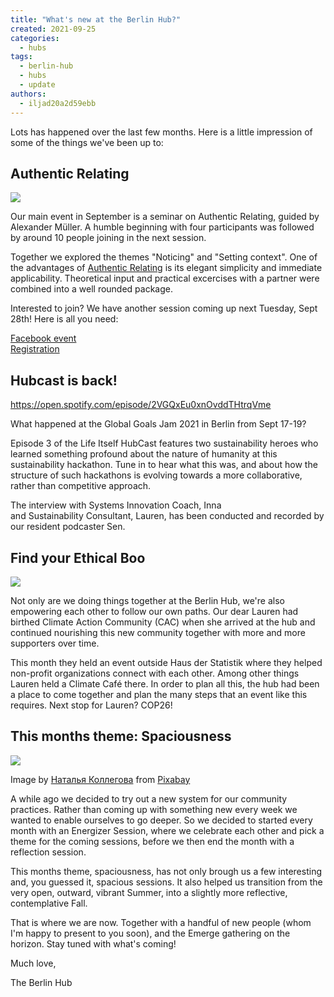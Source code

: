 ```yaml
---
title: "What's new at the Berlin Hub?"
created: 2021-09-25
categories: 
  - hubs
tags: 
  - berlin-hub
  - hubs
  - update
authors: 
  - iljad20a2d59ebb
---
```


Lots has happened over the last few months. Here is a little impression of some of the things we've been up to:

## Authentic Relating

![](/assets/images/AR.png)

Our main event in September is a seminar on Authentic Relating, guided by Alexander Müller. A humble beginning with four participants was followed by around 10 people joining in the next session.

Together we explored the themes "Noticing" and "Setting context". One of the advantages of [Authentic Relating](https://authenticrelating.co/what-is-ar/) is its elegant simplicity and immediate applicability. Theoretical input and practical excercises with a partner were combined into a well rounded package.

Interested to join? We have another session coming up next Tuesday, Sept 28th! Here is all you need:

[Facebook event](https://fb.me/e/1c9W5FKof)  
[Registration](https://forms.gle/Rt5ygxFqQUakhkpP9)

## Hubcast is back!

https://open.spotify.com/episode/2VGQxEu0xnOvddTHtrqVme

What happened at the Global Goals Jam 2021 in Berlin from Sept 17-19?

Episode 3 of the Life Itself HubCast features two sustainability heroes who learned something profound about the nature of humanity at this sustainability hackathon. Tune in to hear what this was, and about how the structure of such hackathons is evolving towards a more collaborative, rather than competitive approach.

The interview with Systems Innovation Coach, Inna  
and Sustainability Consultant, Lauren, has been conducted and recorded by our resident podcaster Sen.

## Find your Ethical Boo

![](/assets/images/lauren-1024x768.jpeg)

Not only are we doing things together at the Berlin Hub, we're also empowering each other to follow our own paths. Our dear Lauren had birthed Climate Action Community (CAC) when she arrived at the hub and continued nourishing this new community together with more and more supporters over time.

This month they held an event outside Haus der Statistik where they helped non-profit organizations connect with each other. Among other things Lauren held a Climate Café there. In order to plan all this, the hub had been a place to come together and plan the many steps that an event like this requires. Next stop for Lauren? COP26!

## This months theme: Spaciousness

![](/assets/images/dss-1024x682.jpg)

Image by [Наталья Коллегова](https://pixabay.com/users/natalia_kollegova-5226803/?utm_source=link-attribution&utm_medium=referral&utm_campaign=image&utm_content=2669128) from [Pixabay](https://pixabay.com/?utm_source=link-attribution&utm_medium=referral&utm_campaign=image&utm_content=2669128)

A while ago we decided to try out a new system for our community practices. Rather than coming up with something new every week we wanted to enable ourselves to go deeper. So we decided to started every month with an Energizer Session, where we celebrate each other and pick a theme for the coming sessions, before we then end the month with a reflection session.

This months theme, spaciousness, has not only brough us a few interesting and, you guessed it, spacious sessions. It also helped us transition from the very open, outward, vibrant Summer, into a slightly more reflective, contemplative Fall.

That is where we are now. Together with a handful of new people (whom I'm happy to present to you soon), and the Emerge gathering on the horizon. Stay tuned with what's coming!

Much love,

The Berlin Hub
